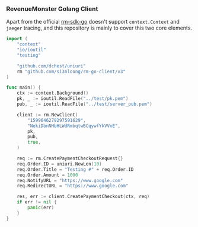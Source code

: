### RevenueMonster Golang Client

Apart from the official [rm-sdk-go](https://github.com/RevenueMonster/rm-sdk-go) doesn't support `context.Context` and `jaeger` tracing, and this repository is mainly to cover this two core elements.


```go
import (
	"context"
	"io/ioutil"
	"testing"

	"github.com/dchest/uniuri"
	rm "github.com/si3nloong/rm-go-client/v3"
)

func main() {
    ctx := context.Background()
    pk, _ := ioutil.ReadFile("../test/pk.pem")
    pub, _ := ioutil.ReadFile("../test/server_pub.pem")

    client := rm.NewClient(
        "1599646279297591629",
        "NekiDbnNHbHLWdRmbqtwBCqywfYkVVnE",
        pk,
        pub,
        true,
    )

    req := rm.CreatePaymentCheckoutRequest{}
    req.Order.ID = uniuri.NewLen(10)
    req.Order.Title = "Testing #" + req.Order.ID
    req.Order.Amount = 1000
    req.NotifyURL = "https://www.google.com"
    req.RedirectURL = "https://www.google.com"

    res, err := client.CreatePaymentCheckout(ctx, req)
    if err != nil {
        panic(err)
    }
}
```